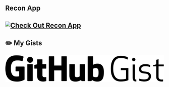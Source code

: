 ## Recon App
[![Check Out Recon App](https://recon.us.com/img/favicon.ico)](https://recon.us.com)
------
## ✏️ My Gists
[![ My Gists](https://raw.githubusercontent.com/b4b4r07/i/master/gist/logo.png)](https://gist.github.com/hostinfodev)

